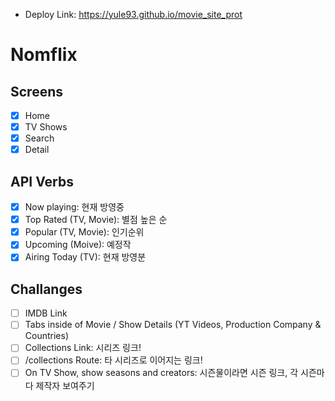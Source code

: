 
- Deploy Link: https://yule93.github.io/movie_site_prot

# Nomflix

## Screens

- [x] Home
- [x] TV Shows
- [x] Search
- [x] Detail

## API Verbs

- [x] Now playing: 현재 방영중
- [x] Top Rated (TV, Movie): 별점 높은 순
- [x] Popular (TV, Movie): 인기순위
- [x] Upcoming (Moive): 예정작
- [x] Airing Today (TV): 현재 방영분

## Challanges

- [ ] IMDB Link
- [ ] Tabs inside of Movie / Show Details (YT Videos, Production Company & Countries)
- [ ] Collections Link: 시리즈 링크!
- [ ] /collections Route: 타 시리즈로 이어지는 링크!
- [ ] On TV Show, show seasons and creators: 시즌물이라면 시즌 링크, 각 시즌마다 제작자 보여주기

